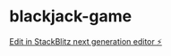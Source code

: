 # blackjack-game

[Edit in StackBlitz next generation editor ⚡️](https://stackblitz.com/~/github.com/antoniobmagic/blackjack-game)